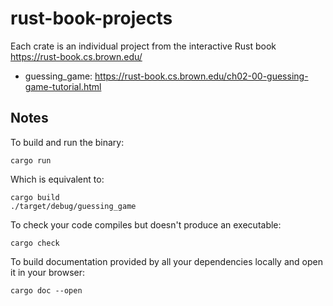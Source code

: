 # rust-book-projects

Each crate is an individual project from the interactive Rust book https://rust-book.cs.brown.edu/

- guessing_game: https://rust-book.cs.brown.edu/ch02-00-guessing-game-tutorial.html

## Notes

To build and run the binary:

```
cargo run
```

Which is equivalent to:

```
cargo build
./target/debug/guessing_game
```

To check your code compiles but doesn't produce an executable:

```
cargo check
```

To build documentation provided by all your dependencies locally and open it in your browser:

```
cargo doc --open
```
